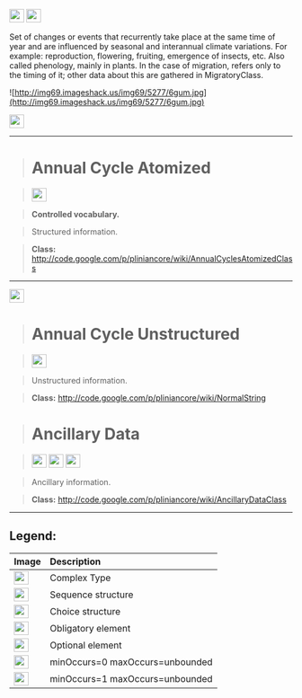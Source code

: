 <img src='http://imageshack.us/a/img16/5397/multipleg.jpg' width='26' height='24' /> <img src='http://img6.imageshack.us/img6/1315/sequencej.jpg' width='26' height='24' />

Set of changes or events that recurrently take place at the same time of year and are influenced by seasonal and interannual climate variations. For example: reproduction, flowering, fruiting, emergence of insects, etc. Also called phenology, mainly in plants. In the case of migration, refers only to the timing of it; other data about this are gathered in MigratoryClass.

![http://img69.imageshack.us/img69/5277/6gum.jpg](http://img69.imageshack.us/img69/5277/6gum.jpg)



<img src='http://img266.imageshack.us/img266/2791/choice.jpg' width='26' height='24' />


---

> # Annual Cycle Atomized #

> <img src='http://img198.imageshack.us/img198/6134/unoinfinito.jpg' width='26' height='24' />

> <b>Controlled vocabulary.</b>

> Structured information.

> <b>Class:</b> http://code.google.com/p/pliniancore/wiki/AnnualCyclesAtomizedClass


---


<img src='http://img6.imageshack.us/img6/1315/sequencej.jpg' width='26' height='24' />

> # Annual Cycle Unstructured #

> <img src='http://img585.imageshack.us/img585/4808/optional.jpg' width='26' height='24' />

> Unstructured information.

> <b>Class:</b> http://code.google.com/p/pliniancore/wiki/NormalString

> # Ancillary Data #

> <img src='http://imageshack.us/a/img16/5397/multipleg.jpg' width='26' height='24' /> <img src='http://img585.imageshack.us/img585/4808/optional.jpg' width='26' height='24' /> <img src='http://img19.imageshack.us/img19/4356/infinitol.jpg' width='26' height='24' />

> Ancillary information.

> <b>Class:</b> http://code.google.com/p/pliniancore/wiki/AncillaryDataClass


---


<h2><b>Legend:</b></h2>

|Image|Description|
|:----|:----------|
|<img src='http://imageshack.us/a/img16/5397/multipleg.jpg' width='26' height='24' />|Complex Type|
|<img src='http://img6.imageshack.us/img6/1315/sequencej.jpg' width='26' height='24' />|Sequence structure|
|<img src='http://img266.imageshack.us/img266/2791/choice.jpg' width='26' height='24' />|Choice structure|
|<img src='http://img52.imageshack.us/img52/2777/elementkw.jpg' width='26' height='24' />|Obligatory element|
|<img src='http://img585.imageshack.us/img585/4808/optional.jpg' width='26' height='24' />|Optional element|
|<img src='http://img19.imageshack.us/img19/4356/infinitol.jpg' width='26' height='24' />|minOccurs=0 maxOccurs=unbounded|
|<img src='http://img198.imageshack.us/img198/6134/unoinfinito.jpg' width='26' height='24' />|minOccurs=1 maxOccurs=unbounded|
